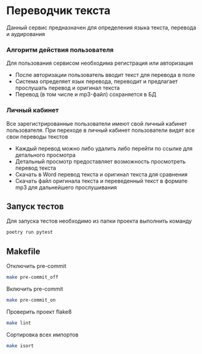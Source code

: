 # Переводчик текста
Данный сервис предназначен для определения языка текста, перевода и аудирования


### Алгоритм действия пользователя
Для пользования сервисом необходима регистрация или авторизация
* После авторизации пользователь вводит текст для перевода в поле
* Система определяет язык перевода, переводит и предлагает прослушать перевод и оригинал текста
* Перевод (в том числе и mp3-файл) сохраняется в БД

### Личный кабинет
Все зарегистрированные пользователи имеют свой личный кабинет пользователя.
При переходе в личный кабинет пользователи видят все свои переводы текстов
* Каждый перевод можно либо удалить либо перейти по ссылке для детального просмотра
* Детальный просмотр предоставляет возможность просмотреть перевод текста
* Скачать в Word перевод текста и оригинал текста для сравнения
* Скачать файл оригинала текста и переведенный текст в формате mp3 для дальнейшего прослушивания

## Запуск тестов
Для запуска тестов необходимо из папки проекта выполнить команду
```bash
poetry run pytest
```

## Makefile

Отключить pre-commit
```bash
make pre-commit_off
```

Включить pre-commit
```bash
make pre-commit_on
```

Проверить проект flake8
```bash
make lint
```

Сортировка всех импортов
```bash
make isort
```